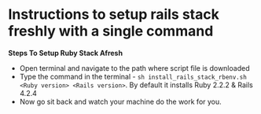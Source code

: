 Instructions to setup rails stack freshly with a single command
==============================================================


**Steps To Setup Ruby Stack Afresh**

- Open terminal and navigate to the path where script file is downloaded
- Type the command in the terminal - `sh install_rails_stack_rbenv.sh <Ruby version> <Rails version>`. By default it installs Ruby 2.2.2 & Rails 4.2.4
- Now go sit back and watch your machine do the work for you.

